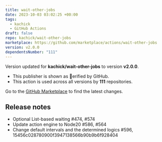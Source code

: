 ```yaml
---
title: wait-other-jobs
date: 2023-10-03 03:02:25 +00:00
tags:
  - kachick
  - GitHub Actions
draft: false
repo: kachick/wait-other-jobs
marketplace: https://github.com/marketplace/actions/wait-other-jobs
version: v2.0.0
dependentsNumber: "111"
---
```



Version updated for **kachick/wait-other-jobs** to version **v2.0.0**.
- This publisher is shown as erified by GitHub.
- This action is used across all versions by **111** repositories.

Go to the [GitHub Marketplace](https://github.com/marketplace/actions/wait-other-jobs) to find the latest changes.

## Release notes

- Optional List-based waiting #474, #574
- Update action engine to Node20 #586, #564
- Change default intervals and the determined logics #596, 15456c028780900f3947138566b90b9b6f928404
